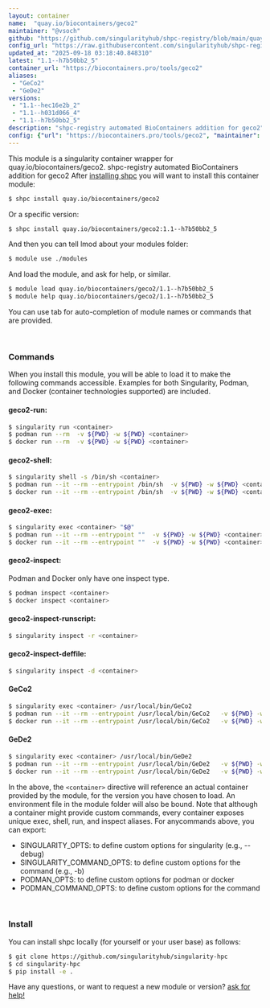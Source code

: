 ```yaml
---
layout: container
name:  "quay.io/biocontainers/geco2"
maintainer: "@vsoch"
github: "https://github.com/singularityhub/shpc-registry/blob/main/quay.io/biocontainers/geco2/container.yaml"
config_url: "https://raw.githubusercontent.com/singularityhub/shpc-registry/main/quay.io/biocontainers/geco2/container.yaml"
updated_at: "2025-09-18 03:18:40.848310"
latest: "1.1--h7b50bb2_5"
container_url: "https://biocontainers.pro/tools/geco2"
aliases:
 - "GeCo2"
 - "GeDe2"
versions:
 - "1.1--hec16e2b_2"
 - "1.1--h031d066_4"
 - "1.1--h7b50bb2_5"
description: "shpc-registry automated BioContainers addition for geco2"
config: {"url": "https://biocontainers.pro/tools/geco2", "maintainer": "@vsoch", "description": "shpc-registry automated BioContainers addition for geco2", "latest": {"1.1--h7b50bb2_5": "sha256:68ea549a8be0b9c24c9dded89d73b41047e1a5bc5a85666284b3afc2008a4097"}, "tags": {"1.1--hec16e2b_2": "sha256:07cb2d25452da4e75b8d7a91367497a010598d04cffb7e36d0d31606d93bf0a3", "1.1--h031d066_4": "sha256:e24af23e3dc0e029ed9a3b51fb3e40aea2599cf2fbdb988dad4342b69dfbce4f", "1.1--h7b50bb2_5": "sha256:68ea549a8be0b9c24c9dded89d73b41047e1a5bc5a85666284b3afc2008a4097"}, "docker": "quay.io/biocontainers/geco2", "aliases": {"GeCo2": "/usr/local/bin/GeCo2", "GeDe2": "/usr/local/bin/GeDe2"}}
---
```


This module is a singularity container wrapper for quay.io/biocontainers/geco2.
shpc-registry automated BioContainers addition for geco2
After [installing shpc](#install) you will want to install this container module:


```bash
$ shpc install quay.io/biocontainers/geco2
```

Or a specific version:

```bash
$ shpc install quay.io/biocontainers/geco2:1.1--h7b50bb2_5
```

And then you can tell lmod about your modules folder:

```bash
$ module use ./modules
```

And load the module, and ask for help, or similar.

```bash
$ module load quay.io/biocontainers/geco2/1.1--h7b50bb2_5
$ module help quay.io/biocontainers/geco2/1.1--h7b50bb2_5
```

You can use tab for auto-completion of module names or commands that are provided.

<br>

### Commands

When you install this module, you will be able to load it to make the following commands accessible.
Examples for both Singularity, Podman, and Docker (container technologies supported) are included.

#### geco2-run:

```bash
$ singularity run <container>
$ podman run --rm  -v ${PWD} -w ${PWD} <container>
$ docker run --rm  -v ${PWD} -w ${PWD} <container>
```

#### geco2-shell:

```bash
$ singularity shell -s /bin/sh <container>
$ podman run --it --rm --entrypoint /bin/sh  -v ${PWD} -w ${PWD} <container>
$ docker run --it --rm --entrypoint /bin/sh  -v ${PWD} -w ${PWD} <container>
```

#### geco2-exec:

```bash
$ singularity exec <container> "$@"
$ podman run --it --rm --entrypoint ""  -v ${PWD} -w ${PWD} <container> "$@"
$ docker run --it --rm --entrypoint ""  -v ${PWD} -w ${PWD} <container> "$@"
```

#### geco2-inspect:

Podman and Docker only have one inspect type.

```bash
$ podman inspect <container>
$ docker inspect <container>
```

#### geco2-inspect-runscript:

```bash
$ singularity inspect -r <container>
```

#### geco2-inspect-deffile:

```bash
$ singularity inspect -d <container>
```


#### GeCo2

```bash
$ singularity exec <container> /usr/local/bin/GeCo2
$ podman run --it --rm --entrypoint /usr/local/bin/GeCo2   -v ${PWD} -w ${PWD} <container> -c " $@"
$ docker run --it --rm --entrypoint /usr/local/bin/GeCo2   -v ${PWD} -w ${PWD} <container> -c " $@"
```


#### GeDe2

```bash
$ singularity exec <container> /usr/local/bin/GeDe2
$ podman run --it --rm --entrypoint /usr/local/bin/GeDe2   -v ${PWD} -w ${PWD} <container> -c " $@"
$ docker run --it --rm --entrypoint /usr/local/bin/GeDe2   -v ${PWD} -w ${PWD} <container> -c " $@"
```



In the above, the `<container>` directive will reference an actual container provided
by the module, for the version you have chosen to load. An environment file in the
module folder will also be bound. Note that although a container
might provide custom commands, every container exposes unique exec, shell, run, and
inspect aliases. For anycommands above, you can export:

 - SINGULARITY_OPTS: to define custom options for singularity (e.g., --debug)
 - SINGULARITY_COMMAND_OPTS: to define custom options for the command (e.g., -b)
 - PODMAN_OPTS: to define custom options for podman or docker
 - PODMAN_COMMAND_OPTS: to define custom options for the command

<br>

### Install

You can install shpc locally (for yourself or your user base) as follows:

```bash
$ git clone https://github.com/singularityhub/singularity-hpc
$ cd singularity-hpc
$ pip install -e .
```

Have any questions, or want to request a new module or version? [ask for help!](https://github.com/singularityhub/singularity-hpc/issues)